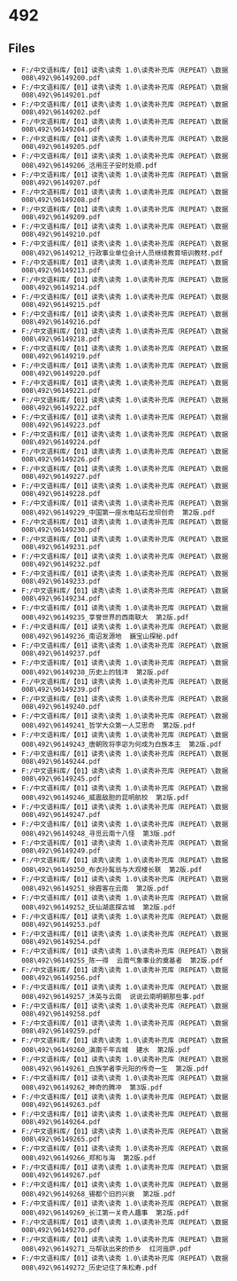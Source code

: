 # 492

## Files

- `F:/中文语料库/【01】读秀\读秀 1.0\读秀补充库（REPEAT）\数据008\492\96149200.pdf`
- `F:/中文语料库/【01】读秀\读秀 1.0\读秀补充库（REPEAT）\数据008\492\96149201.pdf`
- `F:/中文语料库/【01】读秀\读秀 1.0\读秀补充库（REPEAT）\数据008\492\96149202.pdf`
- `F:/中文语料库/【01】读秀\读秀 1.0\读秀补充库（REPEAT）\数据008\492\96149204.pdf`
- `F:/中文语料库/【01】读秀\读秀 1.0\读秀补充库（REPEAT）\数据008\492\96149205.pdf`
- `F:/中文语料库/【01】读秀\读秀 1.0\读秀补充库（REPEAT）\数据008\492\96149206_活用庄子安时处顺.pdf`
- `F:/中文语料库/【01】读秀\读秀 1.0\读秀补充库（REPEAT）\数据008\492\96149207.pdf`
- `F:/中文语料库/【01】读秀\读秀 1.0\读秀补充库（REPEAT）\数据008\492\96149208.pdf`
- `F:/中文语料库/【01】读秀\读秀 1.0\读秀补充库（REPEAT）\数据008\492\96149209.pdf`
- `F:/中文语料库/【01】读秀\读秀 1.0\读秀补充库（REPEAT）\数据008\492\96149210.pdf`
- `F:/中文语料库/【01】读秀\读秀 1.0\读秀补充库（REPEAT）\数据008\492\96149212_行政事业单位会计人员继续教育培训教材.pdf`
- `F:/中文语料库/【01】读秀\读秀 1.0\读秀补充库（REPEAT）\数据008\492\96149213.pdf`
- `F:/中文语料库/【01】读秀\读秀 1.0\读秀补充库（REPEAT）\数据008\492\96149214.pdf`
- `F:/中文语料库/【01】读秀\读秀 1.0\读秀补充库（REPEAT）\数据008\492\96149215.pdf`
- `F:/中文语料库/【01】读秀\读秀 1.0\读秀补充库（REPEAT）\数据008\492\96149216.pdf`
- `F:/中文语料库/【01】读秀\读秀 1.0\读秀补充库（REPEAT）\数据008\492\96149218.pdf`
- `F:/中文语料库/【01】读秀\读秀 1.0\读秀补充库（REPEAT）\数据008\492\96149219.pdf`
- `F:/中文语料库/【01】读秀\读秀 1.0\读秀补充库（REPEAT）\数据008\492\96149220.pdf`
- `F:/中文语料库/【01】读秀\读秀 1.0\读秀补充库（REPEAT）\数据008\492\96149221.pdf`
- `F:/中文语料库/【01】读秀\读秀 1.0\读秀补充库（REPEAT）\数据008\492\96149222.pdf`
- `F:/中文语料库/【01】读秀\读秀 1.0\读秀补充库（REPEAT）\数据008\492\96149223.pdf`
- `F:/中文语料库/【01】读秀\读秀 1.0\读秀补充库（REPEAT）\数据008\492\96149224.pdf`
- `F:/中文语料库/【01】读秀\读秀 1.0\读秀补充库（REPEAT）\数据008\492\96149226.pdf`
- `F:/中文语料库/【01】读秀\读秀 1.0\读秀补充库（REPEAT）\数据008\492\96149227.pdf`
- `F:/中文语料库/【01】读秀\读秀 1.0\读秀补充库（REPEAT）\数据008\492\96149228.pdf`
- `F:/中文语料库/【01】读秀\读秀 1.0\读秀补充库（REPEAT）\数据008\492\96149229_中国第一座水电站石龙坝创奇  第2版.pdf`
- `F:/中文语料库/【01】读秀\读秀 1.0\读秀补充库（REPEAT）\数据008\492\96149230.pdf`
- `F:/中文语料库/【01】读秀\读秀 1.0\读秀补充库（REPEAT）\数据008\492\96149231.pdf`
- `F:/中文语料库/【01】读秀\读秀 1.0\读秀补充库（REPEAT）\数据008\492\96149232.pdf`
- `F:/中文语料库/【01】读秀\读秀 1.0\读秀补充库（REPEAT）\数据008\492\96149233.pdf`
- `F:/中文语料库/【01】读秀\读秀 1.0\读秀补充库（REPEAT）\数据008\492\96149234.pdf`
- `F:/中文语料库/【01】读秀\读秀 1.0\读秀补充库（REPEAT）\数据008\492\96149235_享誉世界的西南联大  第2版.pdf`
- `F:/中文语料库/【01】读秀\读秀 1.0\读秀补充库（REPEAT）\数据008\492\96149236_南诏发源地  巍宝山探秘.pdf`
- `F:/中文语料库/【01】读秀\读秀 1.0\读秀补充库（REPEAT）\数据008\492\96149237.pdf`
- `F:/中文语料库/【01】读秀\读秀 1.0\读秀补充库（REPEAT）\数据008\492\96149238_历史上的钱沣  第2版.pdf`
- `F:/中文语料库/【01】读秀\读秀 1.0\读秀补充库（REPEAT）\数据008\492\96149239.pdf`
- `F:/中文语料库/【01】读秀\读秀 1.0\读秀补充库（REPEAT）\数据008\492\96149240.pdf`
- `F:/中文语料库/【01】读秀\读秀 1.0\读秀补充库（REPEAT）\数据008\492\96149241_哲学大众第一人艾思奇  第2版.pdf`
- `F:/中文语料库/【01】读秀\读秀 1.0\读秀补充库（REPEAT）\数据008\492\96149243_唐朝败将李宓为何成为白族本主  第2版.pdf`
- `F:/中文语料库/【01】读秀\读秀 1.0\读秀补充库（REPEAT）\数据008\492\96149244.pdf`
- `F:/中文语料库/【01】读秀\读秀 1.0\读秀补充库（REPEAT）\数据008\492\96149245.pdf`
- `F:/中文语料库/【01】读秀\读秀 1.0\读秀补充库（REPEAT）\数据008\492\96149246_威震敌胆的昆明航校  第2版.pdf`
- `F:/中文语料库/【01】读秀\读秀 1.0\读秀补充库（REPEAT）\数据008\492\96149247.pdf`
- `F:/中文语料库/【01】读秀\读秀 1.0\读秀补充库（REPEAT）\数据008\492\96149248_寻觅云南十八怪  第3版.pdf`
- `F:/中文语料库/【01】读秀\读秀 1.0\读秀补充库（REPEAT）\数据008\492\96149249.pdf`
- `F:/中文语料库/【01】读秀\读秀 1.0\读秀补充库（REPEAT）\数据008\492\96149250_布衣孙髯翁与大观楼长联  第2版.pdf`
- `F:/中文语料库/【01】读秀\读秀 1.0\读秀补充库（REPEAT）\数据008\492\96149251_徐霞客在云南  第2版.pdf`
- `F:/中文语料库/【01】读秀\读秀 1.0\读秀补充库（REPEAT）\数据008\492\96149252_抚仙湖底探古城  第2版.pdf`
- `F:/中文语料库/【01】读秀\读秀 1.0\读秀补充库（REPEAT）\数据008\492\96149253.pdf`
- `F:/中文语料库/【01】读秀\读秀 1.0\读秀补充库（REPEAT）\数据008\492\96149254.pdf`
- `F:/中文语料库/【01】读秀\读秀 1.0\读秀补充库（REPEAT）\数据008\492\96149255_陈一得  云南气象事业的奠基者  第2版.pdf`
- `F:/中文语料库/【01】读秀\读秀 1.0\读秀补充库（REPEAT）\数据008\492\96149256.pdf`
- `F:/中文语料库/【01】读秀\读秀 1.0\读秀补充库（REPEAT）\数据008\492\96149257_沐英与云南  说说云南明朝那些事.pdf`
- `F:/中文语料库/【01】读秀\读秀 1.0\读秀补充库（REPEAT）\数据008\492\96149258.pdf`
- `F:/中文语料库/【01】读秀\读秀 1.0\读秀补充库（REPEAT）\数据008\492\96149259.pdf`
- `F:/中文语料库/【01】读秀\读秀 1.0\读秀补充库（REPEAT）\数据008\492\96149260_滇南千年古城  建水  第2版.pdf`
- `F:/中文语料库/【01】读秀\读秀 1.0\读秀补充库（REPEAT）\数据008\492\96149261_白族学者李元阳的传奇一生  第2版.pdf`
- `F:/中文语料库/【01】读秀\读秀 1.0\读秀补充库（REPEAT）\数据008\492\96149262_神奇的腾冲  第3版.pdf`
- `F:/中文语料库/【01】读秀\读秀 1.0\读秀补充库（REPEAT）\数据008\492\96149263.pdf`
- `F:/中文语料库/【01】读秀\读秀 1.0\读秀补充库（REPEAT）\数据008\492\96149264.pdf`
- `F:/中文语料库/【01】读秀\读秀 1.0\读秀补充库（REPEAT）\数据008\492\96149265.pdf`
- `F:/中文语料库/【01】读秀\读秀 1.0\读秀补充库（REPEAT）\数据008\492\96149266_郑和与海  第2版.pdf`
- `F:/中文语料库/【01】读秀\读秀 1.0\读秀补充库（REPEAT）\数据008\492\96149267.pdf`
- `F:/中文语料库/【01】读秀\读秀 1.0\读秀补充库（REPEAT）\数据008\492\96149268_锡都个旧的兴衰  第2版.pdf`
- `F:/中文语料库/【01】读秀\读秀 1.0\读秀补充库（REPEAT）\数据008\492\96149269_长江第一关奇人趣事  第2版.pdf`
- `F:/中文语料库/【01】读秀\读秀 1.0\读秀补充库（REPEAT）\数据008\492\96149270.pdf`
- `F:/中文语料库/【01】读秀\读秀 1.0\读秀补充库（REPEAT）\数据008\492\96149271_马帮驮出来的侨乡  红河迤萨.pdf`
- `F:/中文语料库/【01】读秀\读秀 1.0\读秀补充库（REPEAT）\数据008\492\96149272_历史记住了朱松寿.pdf`
